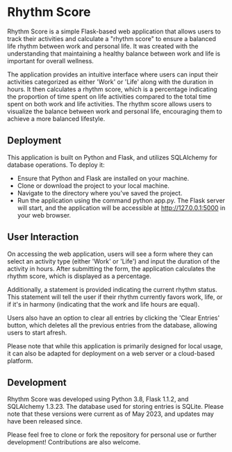 # Rhythm Score

Rhythm Score is a simple Flask-based web application that allows users to track their activities and calculate a "rhythm score" to ensure a balanced life rhythm between work and personal life. It was created with the understanding that maintaining a healthy balance between work and life is important for overall wellness.

The application provides an intuitive interface where users can input their activities categorized as either 'Work' or 'Life' along with the duration in hours. It then calculates a rhythm score, which is a percentage indicating the proportion of time spent on life activities compared to the total time spent on both work and life activities. The rhythm score allows users to visualize the balance between work and personal life, encouraging them to achieve a more balanced lifestyle.

## Deployment

This application is built on Python and Flask, and utilizes SQLAlchemy for database operations. To deploy it:

- Ensure that Python and Flask are installed on your machine.
- Clone or download the project to your local machine.
- Navigate to the directory where you've saved the project.
- Run the application using the command python app.py. The Flask server will start, and the application will be accessible at http://127.0.0.1:5000 in your web browser.

## User Interaction

On accessing the web application, users will see a form where they can select an activity type (either 'Work' or 'Life') and input the duration of the activity in hours. After submitting the form, the application calculates the rhythm score, which is displayed as a percentage.

Additionally, a statement is provided indicating the current rhythm status. This statement will tell the user if their rhythm currently favors work, life, or if it's in harmony (indicating that the work and life hours are equal).

Users also have an option to clear all entries by clicking the 'Clear Entries' button, which deletes all the previous entries from the database, allowing users to start afresh.

Please note that while this application is primarily designed for local usage, it can also be adapted for deployment on a web server or a cloud-based platform.

## Development

Rhythm Score was developed using Python 3.8, Flask 1.1.2, and SQLAlchemy 1.3.23. The database used for storing entries is SQLite. Please note that these versions were current as of May 2023, and updates may have been released since.

Please feel free to clone or fork the repository for personal use or further development! Contributions are also welcome.
